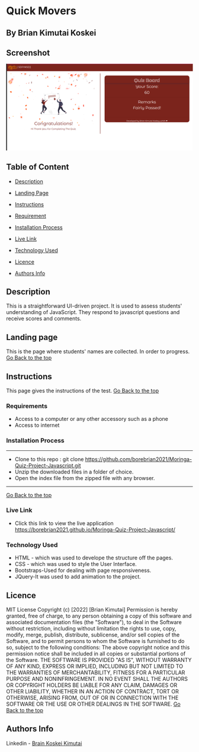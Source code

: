# Quick Movers
## By Brian Kimutai Koskei
## Screenshot
 ![image](./assets/images/screenshort.png)
 ## Table of Content
 - [Description](#description)
 - [Landing Page](#Landing-Page)
 - [Instructions](#Instructions)
 - [Requirement](#Requirement)

 - [Installation Process](#installation-Process)
 - [Live Link](#Live-Link)
 - [Technology  Used](#technology-Used)
 - [Licence](#licence)
 - [Authors Info](#Authors-Info)
 ## Description
 <p>This is a straightforward UI-driven project. It is used to assess students' understanding of JavaScript. They respond to javascript questions and receive scores and comments.</p>

## Landing page
This is the page where students' names are collected. In order to progress.
[Go Back to the top](#Screenshot)

## Instructions
This page gives the instructions of the test.
[Go Back to the top](#Screenshot)

 ###  Requirements
 * Access to  a computer or any other accessory such as a phone
 * Access to internet
 
 ### Installation Process
 ****
* Clone to this repo : git clone https://github.com/borebrian2021/Moringa-Quiz-Project-Javascript.git
* Unzip the downloaded files in a folder of choice.
* Open the index file from the zipped file with any browser.
 ****
 [Go Back to the top](#Screenshot)
### Live Link
- Click this link to view the live application https://borebrian2021.github.io/Moringa-Quiz-Project-Javascript/
### Technology  Used
* HTML - which was used to develope the structure off the pages.
* CSS - which was used to style the User Interface.
* Bootstraps-Used for dealing with page responsiveness.
* JQuery-It was used to add animation to the project.



## Licence
MIT License
Copyright (c) [2022] [Brian Kimutai]
Permission is hereby granted, free of charge, to any person obtaining a copy
of this software and associated documentation files (the "Software"), to deal
in the Software without restriction, including without limitation the rights
to use, copy, modify, merge, publish, distribute, sublicense, and/or sell
copies of the Software, and to permit persons to whom the Software is
furnished to do so, subject to the following conditions:
The above copyright notice and this permission notice shall be included in all
copies or substantial portions of the Software.
THE SOFTWARE IS PROVIDED "AS IS", WITHOUT WARRANTY OF ANY KIND, EXPRESS OR
IMPLIED, INCLUDING BUT NOT LIMITED TO THE WARRANTIES OF MERCHANTABILITY,
FITNESS FOR A PARTICULAR PURPOSE AND NONINFRINGEMENT. IN NO EVENT SHALL THE
AUTHORS OR COPYRIGHT HOLDERS BE LIABLE FOR ANY CLAIM, DAMAGES OR OTHER
LIABILITY, WHETHER IN AN ACTION OF CONTRACT, TORT OR OTHERWISE, ARISING FROM,
OUT OF OR IN CONNECTION WITH THE SOFTWARE OR THE USE OR OTHER DEALINGS IN THE
SOFTWARE.
[Go Back to the top](#Screenshot)
## Authors Info
Linkedin - [Brain Koskei Kimutai](https://www.linkedin.com/in/bore-brian-5655b814b/)
<!-- [Go Back to the top](#delani-studio) -->